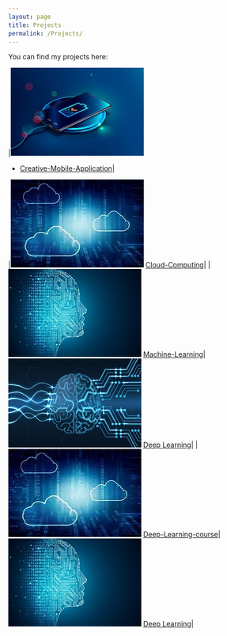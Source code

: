 ```yaml
---
layout: page
title: Projects
permalink: /Projects/
---
```


You can find my projects here:

|![Mobile Application](assets/Mobile.jpg)
- [Creative-Mobile-Application](https://github.com/farshadsafavi/Android-Applications/)|

|![Cloud-Computing](assets/Cloud.jpg) [Cloud-Computing](https://github.com/farshadsafavi/Cloud-Computing/)|
|![Machine Learning](assets/Machine.jpg) [Machine-Learning](https://github.com/farshadsafavi/MachineLearning/)|![Deep Learning](assets/Deep.jpg) [Deep Learning](https://github.com/farshadsafavi/DeepLearning/)|
|![Cloud Computing](assets/Cloud.jpg) [Deep-Learning-course](https://github.com/farshadsafavi/deep-learning-v2-pytorch)|![Machine Learning](assets/Machine.jpg) [Deep Learning](https://github.com/farshadsafavi/DeepLearning/)|

